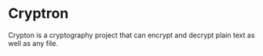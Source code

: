 # Cryptron
Crypton is a cryptography project that can encrypt and decrypt plain text as well as any file.
